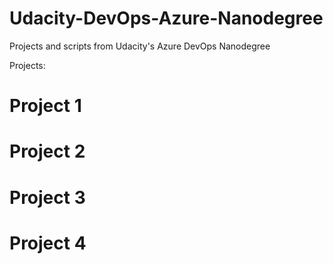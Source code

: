 # Udacity-DevOps-Azure-Nanodegree
Projects and scripts from Udacity's Azure DevOps Nanodegree

Projects:

# Project 1

# Project 2

# Project 3

# Project 4
